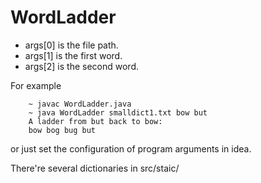 # WordLadder
- args[0] is the file path.
- args[1] is the first word.
- args[2] is the second word.

For example

        ~ javac WordLadder.java
        ~ java WordLadder smalldict1.txt bow but
        A ladder from but back to bow:
        bow bog bug but

or just set the configuration of program arguments in idea.

There're several dictionaries in src/staic/
